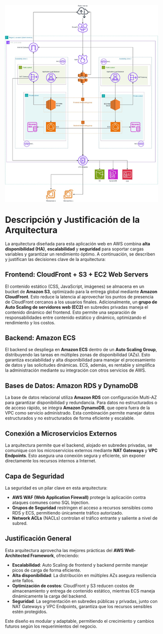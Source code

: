 ![AWS Network Diagram](diagrama-red.jpg)

# Descripción y Justificación de la Arquitectura

La arquitectura diseñada para esta aplicación web en AWS combina **alta disponibilidad (HA)**, **escalabilidad** y **seguridad** para soportar cargas variables y garantizar un rendimiento óptimo. A continuación, se describen y justifican las decisiones clave de la arquitectura:

## Frontend: CloudFront + S3 + EC2 Web Servers
El contenido estático (CSS, JavaScript, imágenes) se almacena en un bucket de **Amazon S3**, optimizado para la entrega global mediante **Amazon CloudFront**. Esto reduce la latencia al aprovechar los puntos de presencia de CloudFront cercanos a los usuarios finales. Adicionalmente, un **grupo de Auto Scaling de servidores web (EC2)** en subredes privadas maneja el contenido dinámico del frontend. Esto permite una separación de responsabilidades entre contenido estático y dinámico, optimizando el rendimiento y los costos.

## Backend: Amazon ECS
El backend se despliega en **Amazon ECS** dentro de un **Auto Scaling Group**, distribuyendo las tareas en múltiples zonas de disponibilidad (AZs). Esto garantiza escalabilidad y alta disponibilidad para manejar el procesamiento de datos y las solicitudes dinámicas. ECS, además, es rentable y simplifica la administración mediante su integración con otros servicios de AWS.

## Bases de Datos: Amazon RDS y DynamoDB
La base de datos relacional utiliza **Amazon RDS** con configuración Multi-AZ para garantizar disponibilidad y redundancia. Para datos no estructurados o de acceso rápido, se integra **Amazon DynamoDB**, que opera fuera de la VPC como servicio administrado. Esta combinación permite manejar datos estructurados y no estructurados de forma eficiente y escalable.

## Conexión a Microservicios Externos
La arquitectura permite que el backend, alojado en subredes privadas, se comunique con los microservicios externos mediante **NAT Gateways** y **VPC Endpoints**. Esto asegura una conexión segura y eficiente, sin exponer directamente los recursos internos a Internet.

## Capa de Seguridad
La seguridad es un pilar clave en esta arquitectura:
- **AWS WAF (Web Application Firewall)** protege la aplicación contra ataques comunes como SQL Injection.
- **Grupos de Seguridad** restringen el acceso a recursos sensibles como RDS y ECS, permitiendo únicamente tráfico autorizado.
- **Network ACLs** (NACLs) controlan el tráfico entrante y saliente a nivel de subred.

## Justificación General
Esta arquitectura aprovecha las mejores prácticas del **AWS Well-Architected Framework**, ofreciendo:
- **Escalabilidad**: Auto Scaling de frontend y backend permite manejar picos de carga de forma eficiente.
- **Alta disponibilidad**: La distribución en múltiples AZs asegura resiliencia ante fallos.
- **Optimización de costos**: CloudFront y S3 reducen costos de almacenamiento y entrega de contenido estático, mientras ECS maneja dinámicamente la carga del backend.
- **Seguridad**: La segmentación en subredes públicas y privadas, junto con NAT Gateways y VPC Endpoints, garantiza que los recursos sensibles estén protegidos.

Este diseño es modular y adaptable, permitiendo el crecimiento y cambios futuros según los requerimientos del negocio.
